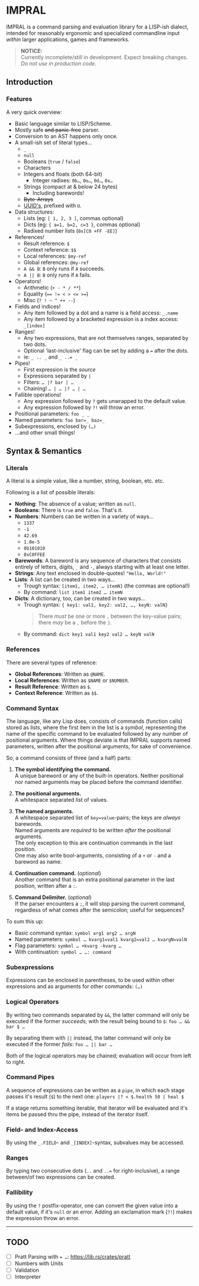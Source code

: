 # IMPRAL

IMPRAL is a command parsing and evaluation library for a LISP-ish dialect, intended for reasonably ergonomic and specialized commandline input *within* larger applications, games and frameworks.

> **NOTICE:**  
> Currently incomplete/still in development. Expect breaking changes.  
> *Do not use in production code.*

## Introduction

### Features

A very quick overview:

- Basic language similar to LISP/Scheme.
- Mostly safe ~~and panic-free~~ parser.
- Conversion to an AST happens only once.
- A small-ish set of literal types...
  - `_`
  - `null`
  - Booleans (`true` / `false`)
  - Characters
  - Integers and floats (both 64-bit)
    - Integer radixes: `0b…`, `0o…`, `0d…`, `0x…`
  - Strings (compact at & below 24 bytes)
    - Including barewords!
  - ~~Byte-Arrays~~
  - [UUID's](https://lib.rs/crates/uuid), prefixed with `U`.
- Data structures:
  - Lists (eg: `[ 1, 2, 3 ]`, commas optional)
  - Dicts (eg: `{ a=1, b=2, c=3 }`, commas optional)
  - Radixed number lists (`0x[C0 +FF -EE]`)
- References!
  - Result reference: `$`
  - Context reference: `$$`
  - Local references: `$my-ref`
  - Global references: `@my-ref`
  - `A && B`: `B` only runs if `A` succeeds.
  - `A || B`: `B` only runs if `A` fails.
- Operators!
  - Arithmetic (`+ - * / **`)
  - Equality (`== != < > <= >=`)
  - Misc (`? ! ~ ^ ++ --`)
- Fields and indices!
  - Any item followed by a dot and a name is a field access: `_.name`
  - Any item followed by a bracketed expression is a index access: `_[index]`
- Ranges!
  - Any two expressions, that are not themselves ranges, separated by two dots.
  - Optional 'last-inclusive' flag can be set by adding a `=` after the dots.
  - ie: `_ .. _` and `_ ..= _`
- Pipes!
  - First expression is the *source*
  - Expressions separated by `|`
  - Filters: `… |? bar | …`
  - Chaining! `… | … |? … | …`
- Fallible operations!
  - Any expression followed by `?` gets unwrapped to the default value.
  - Any expression followed by `?!` will throw an error.
- Positional parameters: `foo _ _`
- Named parameters: `foo bar=_ baz=_`
- Subexpressions, enclosed by `(…)`
- ...and other small things!

## Syntax & Semantics

### Literals

A literal is a simple value, like a number, string, boolean, etc. etc.

Following is a list of possible literals:

- **Nothing**: The absence of a value; written as `null`.
- **Booleans**: There is `true` and `false`. That's it.
- **Numbers**: Numbers can be written in a variety of ways...
  - `1337`
  - `-1`
  - `42.69`
  - `1.0e-5`
  - `0b101010`
  - `0xC0FFEE`
- **Barewords**: A bareword is any sequence of characters that consists entirely of letters,
                 digits, `_` and `-`, always starting with at least one letter.
- **Strings**: Any text enclosed in double-quotes! `"Hello, World!"`
- **Lists**: A list can be created in two ways...
  - Trough syntax: `[item1, item2, … itemN]` (the commas are optional!)
  - By command: `list item1 item2 … itemN`
- **Dicts**: A dictionary, too, can be created in two ways...
  - Trough syntax: `{ key1: val1, key2: val2, …, keyN: valN}`
    > There *must* be one or more `,` between the key-value pairs;
    > there *may* be a `,` before the `}`.
  - By command: `dict key1 val1 key2 val2 … keyN valN`

### References

There are several types of reference:

- **Global References**: Written as `@NAME`.
- **Local References**: Written as `$NAME` or `$NUMBER`.
- **Result Reference**: Written as `$`.
- **Context Reference**: Written as `$$`.

### Command Syntax

The language, like any Lisp does, consists of commands (function calls) stored as *lists*,
where the first item in the list is a *symbol*, representing the name of the specific command to be evaluated followed by any number of positional arguments. Where things deviate is that IMPRAL supports named parameters, written after the positional arguments, for sake of convenience.

So, a command consists of three (and a half) parts:

1. **The symbol identifying the command.**  
	A unique bareword or any of the built-in operators.
	Neither positional nor named arguments may be placed before the command identifier.

2. **The positional arguments.**  
	A whitespace separated list of values.

3. **The named arguments.**  
	A whitespace separated list of `key=value`-pairs; the keys are *always* barewords.  
	Named arguments are *required* to be written *after* the positional arguments.  
	The only exception to this are continuation commands in the last position.  
  One may also write bool-arguments, consisting of a `+` or `-` and a bareword as name.

4. **Continuation command.** (*optional*)  
	Another command that is an extra positional parameter in the last position, written after a `:`.

5. **Command Delimiter.** (*optional*)  
	If the parser encounters a `;`, it will stop parsing the current command,
  regardless of what comes after the semicolon; useful for sequences?

To sum this up:

- Basic command syntax: `symbol arg1 arg2 … argN`
- Named parameters:     `symbol … kvarg1=val1 kvarg2=val2 … kvargN=valN`
- Flag parameters:      `symbol … +kvarg -kvarg …`
- With continuation:    `symbol … …: command`

### Subexpressions

Expressions can be enclosed in parentheses, to be used within other expressions and as arguments for other commands:  `(…)`

### Logical Operators

By writing two commands separated by `&&`, the latter command will only be executed if the former *succeeds*, with the result being bound to `$`: `foo … && bar $ …`

By separating them with `||` instead, the latter command will only be executed if the former *fails*: `foo … || bar …`

Both of the logical operators may be chained; evaluation will occur from left to right.

### Command Pipes

A sequence of expressions can be written as a `pipe`, in which each stage passes it's result (`$`) to the next one: `players |? < $.health 50 | heal $`

If a stage returns something iterable, that iterator will be evaluated
and it's items be passed thru the pipe, instead of the iterator itself.

### Field- and Index-Access

By using the `_.FIELD`- and `_[INDEX]`-syntax, subvalues may be accessed.

### Ranges

By typing two consecutive dots (`..` and `..=` for right-inclusive), a range between/of two expressions can be created.

### Fallibility

By using the `?` postfix-operator, one can convert the given value into a default value, if it's `null` or an error. Adding an exclamation mark (`?!`) makes the expression throw an error.

---

## TODO

- [ ] Pratt Parsing with `= …`: https://lib.rs/crates/pratt
- [ ] Numbers with Units
- [ ] Validation
- [ ] Interpreter
